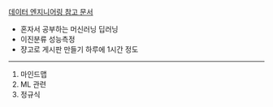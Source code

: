 [데이터 엔지니어링 참고 문서](https://drive.google.com/drive/folders/1uAorYsxa2LYQB2O_nJLIHJAyceXrpJH7)

- 혼자서 공부하는 머신러닝 딥러닝
- 이진분류 성능측정 
- 쟝고로 게시판 만들기 하루에 1시간 정도
---

1. 마인드맵
2. ML 관련
3. 정규식